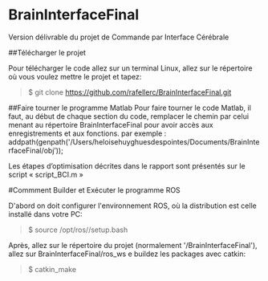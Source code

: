 # BrainInterfaceFinal
Version délivrable du projet de Commande par Interface Cérébrale

##Télécharger le projet

Pour télécharger le code allez sur un terminal Linux, allez sur le répertoire où vous voulez mettre le projet et tapez:
> $ git clone https://github.com/rafellerc/BrainInterfaceFinal.git

##Faire tourner le programme Matlab
Pour faire tourner le code Matlab, il faut, au début de chaque section du code, remplacer le chemin par celui menant au répertoire BrainInterfaceFinal pour avoir accès aux enregistrements et aux fonctions.
par exemple :
addpath(genpath('/Users/heloisehuyghuesdespointes/Documents/BrainInterfaceFinal/obj’));

Les étapes d’optimisation décrites dans le rapport sont présentés sur le script « script_BCI.m »

#Commment Builder et Exécuter le programme ROS

D'abord on doit configurer l'environnement ROS, où la distribution <distro> est celle installé dans votre PC:  
> $ source /opt/ros/<distro>/setup.bash

Après, allez sur le répertoire du projet (normalement '/BrainInterfaceFinal'), allez sur BrainInterfaceFinal/ros_ws e buildez les packages avec catkin:
> $ catkin_make

